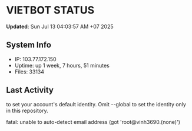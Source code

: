 # VIETBOT STATUS
**Updated**: Sun Jul 13 04:03:57 AM +07 2025

## System Info
- IP: 103.77.172.150
- Uptime: up 1 week, 7 hours, 51 minutes
- Files: 33134

## Last Activity

to set your account's default identity.
Omit --global to set the identity only in this repository.

fatal: unable to auto-detect email address (got 'root@vinh3690.(none)')
